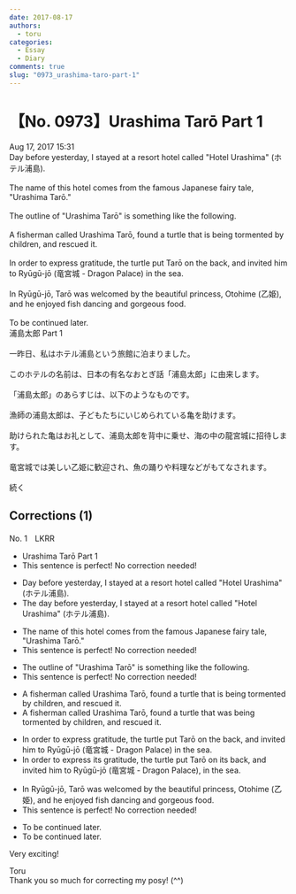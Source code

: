 ```yaml
---
date: 2017-08-17
authors:
  - toru
categories:
  - Essay
  - Diary
comments: true
slug: "0973_urashima-taro-part-1"
---
```


# 【No. 0973】Urashima Tarō Part 1
<div class="date">Aug 17, 2017 15:31</div>
<div id="post"><div id="body_show_ori">
Day before yesterday, I stayed at a resort hotel called "Hotel Urashima" (ホテル浦島).<br/><br/>The name of this hotel comes from the famous Japanese fairy tale, "Urashima Tarō."<br/><br/>The outline of "Urashima Tarō" is something like the following.<br/><br/>A fisherman called Urashima Tarō, found a turtle that is being tormented by children, and rescued it.<br/><br/>In order to express gratitude, the turtle put Tarō on the back, and invited him to Ryūgū-jō  (竜宮城 - Dragon Palace) in the sea.<br/><br/>In Ryūgū-jō, Tarō was welcomed by the beautiful princess, Otohime (乙姫), and he enjoyed fish dancing and gorgeous food.<br/><br/>To be continued later.
</div></div>

<!-- more -->

<div id="post_ja"><div id="body_show_mo">
浦島太郎 Part 1<br/><br/>一昨日、私はホテル浦島という旅館に泊まりました。<br/><br/>このホテルの名前は、日本の有名なおとぎ話「浦島太郎」に由来します。<br/><br/>「浦島太郎」のあらすじは、以下のようなものです。<br/><br/>漁師の浦島太郎は、子どもたちにいじめられている亀を助けます。<br/><br/>助けられた亀はお礼として、浦島太郎を背中に乗せ、海の中の龍宮城に招待します。<br/><br/>竜宮城では美しい乙姫に歓迎され、魚の踊りや料理などがもてなされます。<br/><br/>続く
</div></div>

## Corrections (1)
<div id="block"><div class="first_name"> No. 1　<span class="just_name">LKRR</span></div><div id="block2">
<ul class="correction_field">
<li class="incorrect">Urashima Tarō Part 1</li>
<li class="corrected perfect">This sentence is perfect! No correction needed!</li>
</ul>
<ul class="correction_field">
<li class="incorrect">Day before yesterday, I stayed at a resort hotel called "Hotel Urashima" (ホテル浦島).</li>
<li class="corrected correct">
<span class="f_blue">The d</span>ay before yesterday, I stayed at a resort hotel called "Hotel Urashima" (ホテル浦島).
</li>
</ul>
<ul class="correction_field">
<li class="incorrect">The name of this hotel comes from the famous Japanese fairy tale, "Urashima Tarō."</li>
<li class="corrected perfect">This sentence is perfect! No correction needed!</li>
</ul>
<ul class="correction_field">
<li class="incorrect">The outline of "Urashima Tarō" is something like the following.</li>
<li class="corrected perfect">This sentence is perfect! No correction needed!</li>
</ul>
<ul class="correction_field">
<li class="incorrect">A fisherman called Urashima Tarō, found a turtle that is being tormented by children, and rescued it.</li>
<li class="corrected correct">
A fisherman called Urashima Tarō, found a turtle that <span class="f_blue">was</span> being tormented by children, and rescued it.
</li>
</ul>
<ul class="correction_field">
<li class="incorrect">In order to express gratitude, the turtle put Tarō on the back, and invited him to Ryūgū-jō  (竜宮城 - Dragon Palace) in the sea.</li>
<li class="corrected correct">
In order to express <span class="f_blue">its</span> gratitude, the turtle put Tarō on <span class="f_blue">its</span> back, and invited him to Ryūgū-jō (竜宮城 - Dragon Palace)<span class="f_blue">,</span> in the sea.
</li>
</ul>
<ul class="correction_field">
<li class="incorrect">In Ryūgū-jō, Tarō was welcomed by the beautiful princess, Otohime (乙姫), and he enjoyed fish dancing and gorgeous food.</li>
<li class="corrected perfect">This sentence is perfect! No correction needed!</li>
</ul>
<ul class="correction_field">
<li class="incorrect">To be continued later.</li>
<li class="corrected correct">
To be continued later.
</li>
</ul>
<p class="comment_small">
 Very exciting!
</p>

</div><div class="name"><span class="just_name">Toru</span><br>
Thank you so much for correcting my posy! (^^)
</div>
</div>
